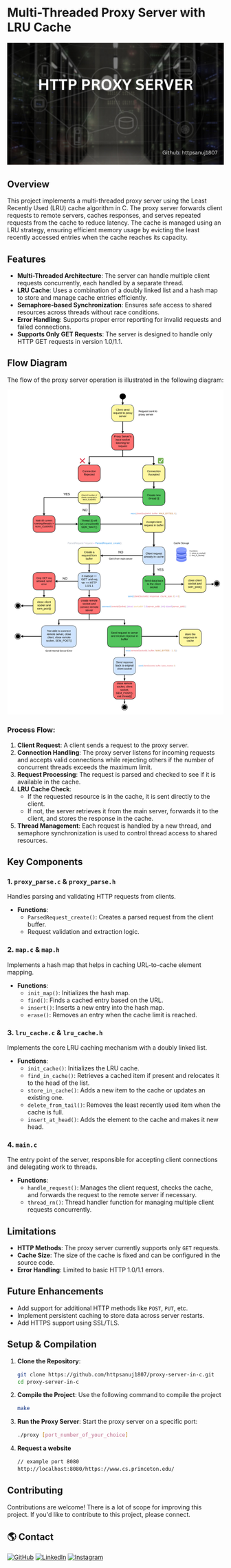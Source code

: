 # Multi-Threaded Proxy Server with LRU Cache

![Banner Image](./images/banner.png)

## Overview

This project implements a multi-threaded proxy server using the Least Recently Used (LRU) cache algorithm in C. The proxy server forwards client requests to remote servers, caches responses, and serves repeated requests from the cache to reduce latency. The cache is managed using an LRU strategy, ensuring efficient memory usage by evicting the least recently accessed entries when the cache reaches its capacity.

## Features

- **Multi-Threaded Architecture**: The server can handle multiple client requests concurrently, each handled by a separate thread.
- **LRU Cache**: Uses a combination of a doubly linked list and a hash map to store and manage cache entries efficiently.
- **Semaphore-based Synchronization**: Ensures safe access to shared resources across threads without race conditions.
- **Error Handling**: Supports proper error reporting for invalid requests and failed connections.
- **Supports Only GET Requests**: The server is designed to handle only HTTP GET requests in version 1.0/1.1.

## Flow Diagram

The flow of the proxy server operation is illustrated in the following diagram:

![Proxy Server Flowchart](./images/flowchart.png)

### Process Flow:
1. **Client Request**: A client sends a request to the proxy server.
2. **Connection Handling**: The proxy server listens for incoming requests and accepts valid connections while rejecting others if the number of concurrent threads exceeds the maximum limit.
3. **Request Processing**: The request is parsed and checked to see if it is available in the cache.
4. **LRU Cache Check**:
    - If the requested resource is in the cache, it is sent directly to the client.
    - If not, the server retrieves it from the main server, forwards it to the client, and stores the response in the cache.
5. **Thread Management**: Each request is handled by a new thread, and semaphore synchronization is used to control thread access to shared resources.

## Key Components

### 1. `proxy_parse.c` & `proxy_parse.h`
Handles parsing and validating HTTP requests from clients.

- **Functions**:
  - `ParsedRequest_create()`: Creates a parsed request from the client buffer.
  - Request validation and extraction logic.

### 2. `map.c` & `map.h`
Implements a hash map that helps in caching URL-to-cache element mapping.

- **Functions**:
  - `init_map()`: Initializes the hash map.
  - `find()`: Finds a cached entry based on the URL.
  - `insert()`: Inserts a new entry into the hash map.
  - `erase()`: Removes an entry when the cache limit is reached.

### 3. `lru_cache.c` & `lru_cache.h`
Implements the core LRU caching mechanism with a doubly linked list.

- **Functions**:
  - `init_cache()`: Initializes the LRU cache.
  - `find_in_cache()`: Retrieves a cached item if present and relocates it to the head of the list.
  - `store_in_cache()`: Adds a new item to the cache or updates an existing one.
  - `delete_from_tail()`: Removes the least recently used item when the cache is full.
  - `insert_at_head()`: Adds the element to the cache and makes it new head.

### 4. `main.c`
The entry point of the server, responsible for accepting client connections and delegating work to threads.

- **Functions**:
  - `handle_request()`: Manages the client request, checks the cache, and forwards the request to the remote server if necessary.
  - `thread_rn()`: Thread handler function for managing multiple client requests concurrently.

## Limitations

- **HTTP Methods**: The proxy server currently supports only `GET` requests.
- **Cache Size**: The size of the cache is fixed and can be configured in the source code.
- **Error Handling**: Limited to basic HTTP 1.0/1.1 errors.

## Future Enhancements

- Add support for additional HTTP methods like `POST`, `PUT`, etc.
- Implement persistent caching to store data across server restarts.
- Add HTTPS support using SSL/TLS.  

## Setup & Compilation

1. **Clone the Repository**:
   ```bash
   git clone https://github.com/httpsanuj1807/proxy-server-in-c.git
   cd proxy-server-in-c

2. **Compile the Project**: Use the following command to compile the project
    ```bash
    make

3. **Run the Proxy Server**: Start the proxy server on a specific port:
    ```bash
    ./proxy [port_number_of_your_choice]
4. **Request a website**
    ```bash
    // example port 8080
    http://localhost:8080/https://www.cs.princeton.edu/  

## Contributing

Contributions are welcome! There is a lot of scope for improving this project. If you'd like to contribute to this project, please connect.


## 🌎 Contact

[![GitHub](https://img.shields.io/badge/GitHub-100000?style=for-the-badge&logo=github&logoColor=white)](https://github.com/httpsanuj1807)
[![LinkedIn](https://img.shields.io/badge/LinkedIn-0077B5?style=for-the-badge&logo=linkedin)](https://www.linkedin.com/in/anuj-kumar-7837a9268)
[![Instagram](https://img.shields.io/badge/Instagram-E4405F?style=for-the-badge&logo=instagram&logoColor=white)](https://www.instagram.com/https_anuj1807)